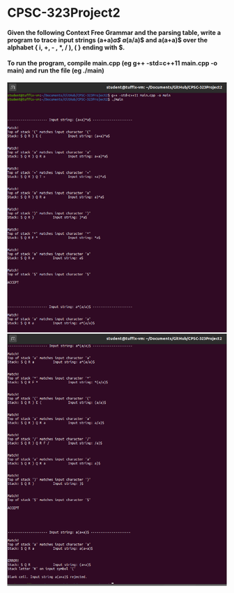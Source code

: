 # CPSC-323Project2
#### Given the following Context Free Grammar and the parsing table, write a program to trace input strings (a+a)*a$ a*(a/a)$ and a(a+a)$ over the alphabet { i, +, - , *, / ), ( } ending with $.
#### To run the program, compile main.cpp (eg g++ -std=c++11 main.cpp -o main) and run the file (eg ./main)

![1](output_1.png "1")
![2](output_2_3.png "2")
